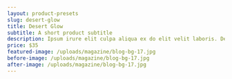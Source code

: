 ```yaml
---
layout: product-presets
slug: desert-glow
title: Desert Glow
subtitle: A short product subtitle
description: Ipsum irure elit culpa aliqua ex do elit velit laboris. Deserunt et ex sunt ea magna velit nulla nulla magna qui exercitation ea Lorem. Sit tempor incididunt ullamco reprehenderit minim aliqua nulla pariatur consectetur minim magna cillum excepteur tempor. Irure irure elit magna esse in aliqua voluptate consequat eu esse pariatur. Ipsum irure elit culpa aliqua ex do elit velit laboris. Deserunt et ex sunt ea magna velit nulla nulla magna qui exercitation ea Lorem. Sit tempor incididunt ullamco reprehenderit minim aliqua nulla pariatur consectetur minim magna cillum excepteur tempor. Irure irure elit magna esse in aliqua voluptate consequat eu esse pariatur. 
price: $35
featured-image: /uploads/magazine/blog-bg-17.jpg
before-image: /uploads/magazine/blog-bg-17.jpg
after-image: /uploads/magazine/blog-bg-17.jpg
---
```

